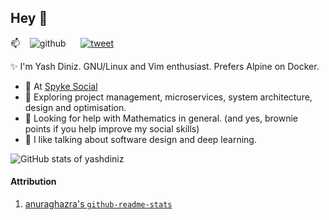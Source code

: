## Hey 👋

📫 <span>&nbsp;&nbsp;</span>  <!-- Old school. There may be a better way to introduce spaces without nbsp -->
![github](https://img.shields.io/github/followers/yashdiniz?style=social) 
<span>&nbsp;&nbsp;&nbsp;&nbsp;</span>  <!-- Old school. There may be a better way to introduce spaces without nbsp -->
[![tweet](https://img.shields.io/twitter/url?style=social&url=https%3A%2F%2Ftwitter.com%2Fyashdiniz)](https://twitter.com/yashdiniz)

✨ I'm Yash Diniz. GNU/Linux and Vim enthusiast. Prefers Alpine on Docker. 
<!-- Let's share dotfiles and customise each other's setups! 😄 --> <!-- idk, sounds too fruity -->

- 🔭 At [Spyke Social](https://spy.ke)
- 🌱 Exploring project management, microservices, system architecture, design and optimisation.
- 🤔 Looking for help with Mathematics in general. (and yes, brownie points if you help improve my social skills)
- 💬 I like talking about software design and deep learning.
<!-- - ⚡ Fun fact: I'm a good listener, everyone tells me that. -->

![GitHub stats of yashdiniz](https://github-readme-stats.vercel.app/api?username=yashdiniz&show_icons=true&theme=dark&count_private=true)
<!-- ![I❤️Go, exploring Rust](https://github-readme-stats.vercel.app/api/top-langs/?username=yashdiniz&show_icons=true&theme=dark&layout=compact) -->
<!-- [![Codewars Honor of yashdiniz](https://www.codewars.com/users/yashdiniz/badges/large)](https://www.codewars.com/users/yashdiniz) -->


#### Attribution
1. [anuraghazra's `github-readme-stats`](https://github.com/anuraghazra/github-readme-stats)

<!--
**yashdiniz/yashdiniz** is a ✨ _special_ ✨ repository because its `README.md` (this file) appears on your GitHub profile.

Here are some ideas to get you started:

- 🔭 I’m currently working on ...
- 🌱 I’m currently learning ...
- 👯 I’m looking to collaborate on ...
- 🤔 I’m looking for help with ...
- 💬 Ask me about ...
- 📫 How to reach me: ...
- 😄 Pronouns: ...
- ⚡ Fun fact: ...
-->
